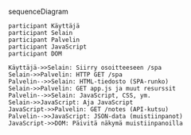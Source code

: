 
sequenceDiagram

    participant Käyttäjä
    participant Selain
    participant Palvelin
    participant JavaScript
    participant DOM

    Käyttäjä->>Selain: Siirry osoitteeseen /spa
    Selain->>Palvelin: HTTP GET /spa
    Palvelin-->>Selain: HTML-tiedosto (SPA-runko)
    Selain->>Palvelin: GET app.js ja muut resurssit
    Palvelin-->>Selain: JavaScript, CSS, ym.
    Selain->>JavaScript: Aja JavaScript
    JavaScript->>Palvelin: GET /notes (API-kutsu)
    Palvelin-->>JavaScript: JSON-data (muistiinpanot)
    JavaScript->>DOM: Päivitä näkymä muistiinpanoilla
